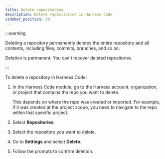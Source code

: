 ```yaml
---
title: Delete repositories
description: Delete repositories in Harness Code
sidebar_position: 50
---
```


:::warning

Deleting a repository permanently deletes the entire repository and all contents, including files, commits, branches, and so on.

Deletion is permanent. You can't recover deleted repositories.

:::

To delete a repository in Harness Code:

1. In the Harness Code module, go to the Harness account, organization, or project that contains the repo you want to delete.

   This depends on where the repo was created or imported. For example, if it was created at the project scope, you need to navigate to the repo within that specific project.

2. Select **Repositories**.
3. Select the repository you want to delete.
4. Go to **Settings** and select **Delete**.
5. Follow the prompts to confirm deletion.
